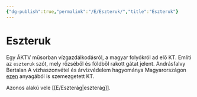 ```yaml
---
{"dg-publish":true,"permalink":"/E/Eszteruk/","title":"Eszteruk"}
---
```



# Eszteruk

Egy ÁKTV műsorban vízgazdálkodásról, a magyar folyókról ad elő KT. Említi az `eszteruk` szót, mely rőzséből és földből rakott gátat jelent. Andrásfalvy Bertalan A vízhaszonvétel és árvízvédelem hagyománya Magyarországon [ezen](https://epa.oszk.hu/00700/00775/00019/709-719.html) anyagából is szemezgetett KT.  

Azonos alakú vele [[E/Eszterág\|eszterág]].  
